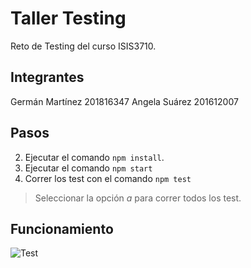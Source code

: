 # Taller Testing
Reto de Testing del curso ISIS3710.

## Integrantes
Germán Martínez 201816347
Angela Suárez 201612007

## Pasos
2. Ejecutar el comando `npm install`.
3. Ejecutar el comando `npm start`
4. Correr los test con el comando `npm test`

> Seleccionar la opción *a* para correr todos los test.

## Funcionamiento
![Test](https://github.com/amsuarezp18/React-Testing/blob/main/assets/Captura%20de%20pantalla%20de%202020-11-27%2016-48-59.png)

